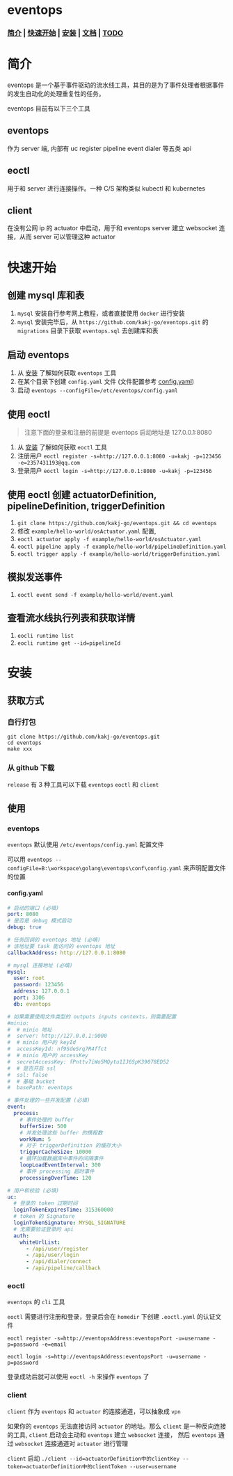 # eventops

### [简介](#简介) | [快速开始](#快速开始) | [安装](#安装) | [文档](#./doc.md) | [TODO](./todo.md)

# 简介
eventops 是一个基于事件驱动的流水线工具，其目的是为了事件处理者根据事件的发生自动化的处理重复性的任务。

eventops 目前有以下三个工具

## eventops
作为 server 端, 内部有 uc register pipeline event dialer 等五类 api

## eoctl
用于和 server 进行连接操作。一种 C/S 架构类似 kubectl 和 kubernetes

## client
在没有公网 ip 的 actuator 中启动，用于和 eventops server 建立 websocket 连接，从而 server 可以管理这种 actuator

# 快速开始

## 创建 mysql 库和表
1. `mysql` 安装自行参考网上教程，或者直接使用 `docker` 进行安装
2. `mysql` 安装完毕后，从 `https://github.com/kakj-go/eventops.git` 的 `migrations` 目录下获取 `eventops.sql` 去创建库和表

## 启动 eventops
1. 从 [安装](#安装) 了解如何获取 `eventops` 工具
2. 在某个目录下创建 `config.yaml` 文件 (文件配置参考 [config.yaml](###config.yaml))
3. 启动 `eventops --configFile=/etc/eventops/config.yaml`

## 使用 eoctl
> 注意下面的登录和注册的前提是 eventops 启动地址是 127.0.0.1:8080
1. 从 [安装](#安装) 了解如何获取 `eoctl` 工具
3. 注册用户 `eoctl register -s=http://127.0.0.1:8080 -u=kakj -p=123456 -e=2357431193@qq.com`
4. 登录用户 `eoctl login -s=http://127.0.0.1:8080 -u=kakj -p=123456`

## 使用 eoctl 创建 actuatorDefinition, pipelineDefinition, triggerDefinition
1. `git clone https://github.com/kakj-go/eventops.git && cd eventops`
2. 修改 `example/hello-world/osActuator.yaml` 配置,
3. `eoctl actuator apply -f example/hello-world/osActuator.yaml`
4. `eoctl pipeline apply -f example/hello-world/pipelineDefinition.yaml`
5. `eoctl trigger apply -f example/hello-world/triggerDefinition.yaml`

## 模拟发送事件
1. `eoctl event send -f example/hello-world/event.yaml`

## 查看流水线执行列表和获取详情
1. `eocli runtime list`
2. `eocli runtime get --id=pipelineId`

# 安装

## 获取方式

### 自行打包

```shell
git clone https://github.com/kakj-go/eventops.git
cd eventops
make xxx
```

### 从 github 下载
`release` 有 3 种工具可以下载 `eventops` `eoctl` 和 `client`

## 使用

### eventops
`eventops` 默认使用 `/etc/eventops/config.yaml` 配置文件

可以用 `eventops --configFile=B:\workspace\golang\eventops\conf\config.yaml` 来声明配置文件的位置

#### config.yaml
```yaml
# 启动的端口 (必填)
port: 8080
# 是否是 debug 模式启动 
debug: true 

# 任务回调的 eventops 地址 (必填)
# 该地址要 task 能访问的 eventops 地址
callbackAddress: http://127.0.0.1:8080

# mysql 连接地址 (必填)
mysql:
  user: root
  password: 123456
  address: 127.0.0.1
  port: 3306
  db: eventops

# 如果需要使用文件类型的 outputs inputs contexts，则需要配置
#minio:
#  # minio 地址
#  server: http://127.0.0.1:9000 
#  # minio 用户的 keyId
#  accessKeyId: nf9SdeSrq7R4ffct
#  # minio 用户的 accessKey
#  secretAccessKey: fPnttv7iWo5MQytu1IJ6SpK39078ED52
#  # 是否开启 ssl
#  ssl: false
#  # 基础 bucket
#  basePath: eventops

# 事件处理的一些并发配置 (必填)
event:
  process:
    # 事件处理的 buffer
    bufferSize: 500
    # 并发处理这些 buffer 的携程数
    workNum: 5
    # 对于 triggerDefinition 的缓存大小
    triggerCacheSize: 10000
    # 循环加载数据库中事件的间隔事件
    loopLoadEventInterval: 300
    # 事件 processing 超时事件
    processingOverTime: 120

# 用户和校验 (必填)
uc:
  # 登录的 token 过期时间 
  loginTokenExpiresTime: 315360000
  # token 的 Signature
  loginTokenSignature: MYSQL_SIGNATURE
  # 无需要验证登录的 api
  auth:
    whiteUrlList:
      - /api/user/register
      - /api/user/login
      - /api/dialer/connect
      - /api/pipeline/callback
```

### eoctl
`eventops` 的 `cli` 工具

`eoctl` 需要进行注册和登录，登录后会在 `homedir` 下创建 `.eoctl.yaml` 的认证文件

`eoctl register -s=http://eventopsAddress:eventopsPort -u=username -p=password -e=email`

`eoctl login -s=http://eventopsAddress:eventopsPort -u=username -p=password`

登录成功后就可以使用 `eoctl -h` 来操作 `eventops` 了

### client
`client` 作为 `eventops` 和 `actuator` 的连接通道，可以抽象成 `vpn`

如果你的 `eventops` 无法直接访问 `actuator` 的地址。那么 `client` 是一种反向连接的工具, `client` 启动会主动和 `eventops` 建立 `websocket` 连接，
然后 `eventops` 通过 `websocket` 连接通道对 `actuator` 进行管理

`client` 启动 `./client --id=actuatorDefinition中的clientKey --token=actuatorDefinition中的clientToken --user=username`


